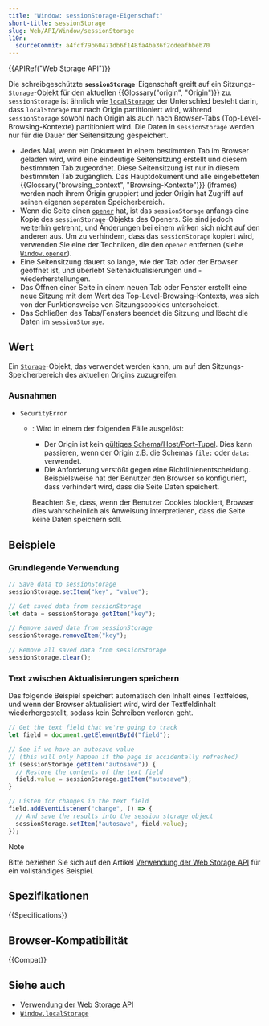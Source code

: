 ```yaml
---
title: "Window: sessionStorage-Eigenschaft"
short-title: sessionStorage
slug: Web/API/Window/sessionStorage
l10n:
  sourceCommit: a4fcf79b60471db6f148fa4ba36f2cdeafbbeb70
---
```


{{APIRef("Web Storage API")}}

Die schreibgeschützte **`sessionStorage`**-Eigenschaft greift auf ein Sitzungs-[`Storage`](/de/docs/Web/API/Storage)-Objekt für den aktuellen {{Glossary("origin", "Origin")}} zu. `sessionStorage` ist ähnlich wie [`localStorage`](/de/docs/Web/API/Window/localStorage); der Unterschied besteht darin, dass `localStorage` nur nach Origin partitioniert wird, während `sessionStorage` sowohl nach Origin als auch nach Browser-Tabs (Top-Level-Browsing-Kontexte) partitioniert wird. Die Daten in `sessionStorage` werden nur für die Dauer der Seitensitzung gespeichert.

- Jedes Mal, wenn ein Dokument in einem bestimmten Tab im Browser geladen wird, wird eine eindeutige Seitensitzung erstellt und diesem bestimmten Tab zugeordnet. Diese Seitensitzung ist nur in diesem bestimmten Tab zugänglich. Das Hauptdokument und alle eingebetteten {{Glossary("browsing_context", "Browsing-Kontexte")}} (iframes) werden nach ihrem Origin gruppiert und jeder Origin hat Zugriff auf seinen eigenen separaten Speicherbereich.
- Wenn die Seite einen [`opener`](/de/docs/Web/API/Window/opener) hat, ist das `sessionStorage` anfangs eine Kopie des `sessionStorage`-Objekts des Openers. Sie sind jedoch weiterhin getrennt, und Änderungen bei einem wirken sich nicht auf den anderen aus. Um zu verhindern, dass das `sessionStorage` kopiert wird, verwenden Sie eine der Techniken, die den `opener` entfernen (siehe [`Window.opener`](/de/docs/Web/API/Window/opener)).
- Eine Seitensitzung dauert so lange, wie der Tab oder der Browser geöffnet ist, und überlebt Seitenaktualisierungen und -wiederherstellungen.
- Das Öffnen einer Seite in einem neuen Tab oder Fenster erstellt eine neue Sitzung mit dem Wert des Top-Level-Browsing-Kontexts, was sich von der Funktionsweise von Sitzungscookies unterscheidet.
- Das Schließen des Tabs/Fensters beendet die Sitzung und löscht die Daten im `sessionStorage`.

## Wert

Ein [`Storage`](/de/docs/Web/API/Storage)-Objekt, das verwendet werden kann, um auf den Sitzungs-Speicherbereich des aktuellen Origins zuzugreifen.

### Ausnahmen

- `SecurityError`
  - : Wird in einem der folgenden Fälle ausgelöst:
    - Der Origin ist kein [gültiges Schema/Host/Port-Tupel](/de/docs/Web/Security/Same-origin_policy#definition_of_an_origin). Dies kann passieren, wenn der Origin z.B. die Schemas `file:` oder `data:` verwendet.
    - Die Anforderung verstößt gegen eine Richtlinienentscheidung. Beispielsweise hat der Benutzer den Browser so konfiguriert, dass verhindert wird, dass die Seite Daten speichert.

    Beachten Sie, dass, wenn der Benutzer Cookies blockiert, Browser dies wahrscheinlich als Anweisung interpretieren, dass die Seite keine Daten speichern soll.

## Beispiele

### Grundlegende Verwendung

```js
// Save data to sessionStorage
sessionStorage.setItem("key", "value");

// Get saved data from sessionStorage
let data = sessionStorage.getItem("key");

// Remove saved data from sessionStorage
sessionStorage.removeItem("key");

// Remove all saved data from sessionStorage
sessionStorage.clear();
```

### Text zwischen Aktualisierungen speichern

Das folgende Beispiel speichert automatisch den Inhalt eines Textfeldes, und wenn der Browser aktualisiert wird, wird der Textfeldinhalt wiederhergestellt, sodass kein Schreiben verloren geht.

```js
// Get the text field that we're going to track
let field = document.getElementById("field");

// See if we have an autosave value
// (this will only happen if the page is accidentally refreshed)
if (sessionStorage.getItem("autosave")) {
  // Restore the contents of the text field
  field.value = sessionStorage.getItem("autosave");
}

// Listen for changes in the text field
field.addEventListener("change", () => {
  // And save the results into the session storage object
  sessionStorage.setItem("autosave", field.value);
});
```

> [!NOTE]
> Bitte beziehen Sie sich auf den Artikel [Verwendung der Web Storage API](/de/docs/Web/API/Web_Storage_API/Using_the_Web_Storage_API) für ein vollständiges Beispiel.

## Spezifikationen

{{Specifications}}

## Browser-Kompatibilität

{{Compat}}

## Siehe auch

- [Verwendung der Web Storage API](/de/docs/Web/API/Web_Storage_API/Using_the_Web_Storage_API)
- [`Window.localStorage`](/de/docs/Web/API/Window/localStorage)
